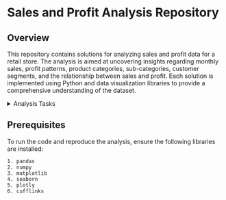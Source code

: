 # Sales and Profit Analysis Repository

## Overview

This repository contains solutions for analyzing sales and profit data for a retail store. The analysis is aimed at uncovering insights regarding monthly sales, profit patterns, product categories, sub-categories, customer segments, and the relationship between sales and profit. Each solution is implemented using Python and data visualization libraries to provide a comprehensive understanding of the dataset.

<details>
<summary>Analysis Tasks</summary>

- **Monthly Sales Analysis**
  - Calculate the monthly sales of the store.
  - Identify which month had the highest sales and which month had the lowest sales.

- **Sales Analysis by Product Categories**
  - Analyze sales based on product categories.
  - Determine which category has the lowest sales and which category has the highest sales.

- **Sales Analysis by Sub-Categories**
  - Perform detailed sales analysis based on product sub-categories.

- **Monthly Profit Analysis**
  - Analyze the monthly profit from sales.
  - Determine which month had the highest profit.

- **Profit Analysis by Category and Sub-Category**
  - Analyze profit distribution across product categories and sub-categories.

- **Sales and Profit by Customer Segment**
  - Analyze sales and profit performance segmented by different customer groups.

- **Sales to Profit Ratio Analysis**
  - Compute and analyze the sales-to-profit ratio.
</details>

## Prerequisites

To run the code and reproduce the analysis, ensure the following libraries are installed:

```plaintext
1. pandas
2. numpy
3. matplotlib
4. seaborn
5. plotly
6. cufflinks
